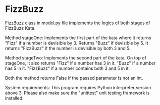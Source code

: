 # FizzBuzz

FizzBuzz class in model.py file implements the logics of both stages of FizzBuzz Kata.

Method stageOne: Implements the first part of the kata where it returns "Fizz" if a number is devisible by 3. 
Returns "Buzz" if devisible by 5. It returns "FizzBuzz" if the number is devisible by both 3 and 5.

Method stageTwo: Implements the second part of the kata. On top of stageOne, it also returns "Fizz" if a number has 3 in it. 
"Buzz" if a number has 5 in it. "FizzBuzz" if a number contains both 3 and 5 in it.

Both the method returns False if the passed parameter is not an int.

System requirements:
This program requires Python interpreter version above 3. 
Please also make sure the "unittest" unit testing framework is installed.
